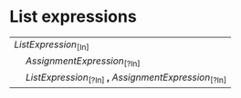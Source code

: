 # List expressions

<table>
    <tr>
        <td colspan="2"><i>ListExpression</i><sub>[In]</sub></td>
    </tr>
    <tr>
        <td>&nbsp;</td><td><i>AssignmentExpression</i><sub>[?In]</sub></td>
    </tr>
    <tr>
        <td>&nbsp;</td><td><i>ListExpression</i><sub>[?In]</sub> <b>,</b> <i>AssignmentExpression</i><sub>[?In]</sub></td>
    </tr>
</table>